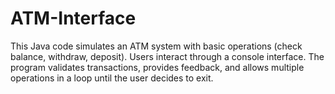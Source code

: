 # ATM-Interface
This Java code simulates an ATM system with basic operations (check balance, withdraw, deposit). Users interact through a console interface. The program validates transactions, provides feedback, and allows multiple operations in a loop until the user decides to exit.
